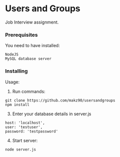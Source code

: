 # Users and Groups

Job Interview assignment.


### Prerequisites

You need to have installed:

```
NodeJS
MySQL database server
```

### Installing

Usage:

1. Run commands:
```
git clone https://github.com/makz90/usersandgroups
npm install
```
3. Enter your database details in server.js
```
host: 'localhost',
user: 'testuser',
password: 'testpassword'
```
4. Start server:
```
node server.js
```
